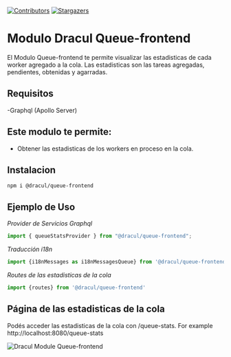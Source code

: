 [![Contributors][contributors-shield]][contributors-url]
[![Stargazers][stars-shield]][stars-url]
# Modulo Dracul Queue-frontend

El Modulo Queue-frontend te permite visualizar las estadisticas de cada worker agregado a la cola. Las estadisticas son las tareas agregadas, pendientes, obtenidas y agarradas.

## Requisitos
-Graphql (Apollo Server)

## Este modulo te permite:

- Obtener las estadisticas de los workers en proceso en la cola.

## Instalacion

```
npm i @dracul/queue-frontend
```

## Ejemplo de Uso

_Provider de Servicios Graphql_

```js
import { queueStatsProvider } from "@dracul/queue-frontend";
```

_Traducción i18n_

```js
import {i18nMessages as i18nMessagesQueue} from '@dracul/queue-frontend'
```

_Routes de las estadisticas de la cola_

```js
import {routes} from '@dracul/queue-frontend'
```

## Página de las estadisticas de la cola

Podés acceder las estadisticas de la cola con /queue-stats. For example http://localhost:8080/queue-stats

![Dracul Module Queue-frontend](https://i.imgur.com/xzypisD.png "Dracul Module Queue-frontend")


<!-- MARKDOWN LINKS & IMAGES -->
<!-- https://www.markdownguide.org/basic-syntax/#reference-style-links -->

[stars-shield]: https://img.shields.io/github/stars/draculjs/modular-framework.svg?style=flat-square
[stars-url]: https://github.com/draculjs/modular-framework/stargazers
[contributors-shield]: https://img.shields.io/github/contributors/draculjs/modular-framework.svg?style=flat-square
[contributors-url]: https://github.com/draculjs/modular-framework/graphs/contributors
